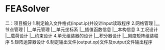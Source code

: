 # FEASolver

二：项目细分
1.制定输入文件格式(input.ip)并设计input读取程序
2.网格管理
    |__节点管理
    |
    |__单元管理
          |__单元坐标系
          |__插值函数信息
          |__本构信息
3.工况设计
    |__载荷设计
    |__约束设计
4.单元组装器的设计
    |__积分器设计
    |__刚度矩阵组装程序
5.矩阵运算器设计
6.制定输出文件(output.op)文件及output文件输出程序